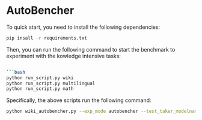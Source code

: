 # AutoBencher

To quick start, you need to install the following dependencies:

```bash
pip insall -r requirements.txt 
```

Then, you can run the following command to start the benchmark to experiment with the kowledge intensive tasks:
```bash

```bash 
python run_script.py wiki
python run_script.py multilingual
python run_script.py math
```

Specifically, the above scripts run the following command: 
    
```bash
python wiki_autobencher.py --exp_mode autobencher --test_taker_modelname gpt-4-turbo-preview  --use_helm no --agent_modelname gpt-4-turbo-preview --theme history --outfile_prefix1 KI/history. 
```